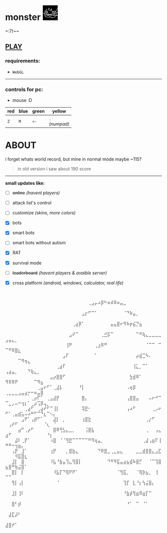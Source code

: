 # monster ![cat](./monster/favicon.ico)
=:7)~~⠀⠀⠀⠀⠀⠀⠀⠀⠀⠀⠀⠀⠀⠀⠀⠀⠀⠀⠀⠀⠀⠀
## [PLAY ](https://halobomb.github.io/monster/monster/ "click to play")
### requirements:
- `WebGL`
---
### controls for pc:
- mouse :D
  
|red|blue|green|yellow|
|-|-|-|-|
|`Z`|`M`|`<-`|`.`<br>*(numpad)*|


# ABOUT
i forget whats world record, but mine in normal mode maybe ~115?

>in old version i saw about 190 score
---
**small updates like:**

- [ ] ~~online~~ *(havent players)*
- [ ] attack list's control
- [ ] customize *(skins, more colors)*
- [x] bots
- [x] smart bots
- [ ] smart bots without autism
- [x] RAT
- [x] survival mode
- [ ] ~~leaderboard~~ *(havent players & avaible server)*
- [x] cross platform *(android, windows, calculator, real life)*
      









⠀⠀⠀

⠀⠀⠀⠀⠀⠀⠀⠀⠀⠀⠀⠀⠀⠀⠀⠀⠀⠀⠀⠀⠀⠀⠀⠀⠀⠀⢀⣠⡤⠴⡿⠓⠶⠾⠿⠶⣤⣀⠀⠀⠀⠀⠀⠀⠀⠀⠀⠀⠀⠀⠀⠀⠀⠀⠀⠀⠀⠀⠀⠀⠀⠀⠀⠀
⠀⠀⠀⠀⠀⠀⠀⠀⠀⠀⠀⠀⠀⠀⠀⠀⠀⠀⠀⠀⠀⠀⠀⠀⣠⡖⠋⠉⠁⠀⠀⠀⠀⠀⠀⠀⠀⠈⠙⠷⣤⡀⠀⠀⠀⠀⠀⠀⠀⠀⠀⠀⠀⠀⠀⠀⠀⠀⠀⠀⠀⠀⠀⠀⠀
⠀⠀⠀⠀⠀⠀⠀⠀⠀⠀⠀⠀⠀⠀⠀⠀⠀⠀⠀⠀⠀⢀⣴⡿⠁⠀⠀⠀⠀⠀⠀⠀⠀⣤⣤⣿⠖⠻⠷⡶⣮⡙⣦⠀⠀⠀⠀⠀⠀⠀⠀⠀⠀⠀⠀⠀⠀⠀⠀⠀⠀⠀⠀⠀⠀
⠀⠀⠀⠀⠀⠀⠀⠀⠀⠀⠀⠀⠀⠀⠀⠀⠀⠀⠀⠀⣠⠞⠉⠀⠀⠀⠀⠀⠀⠀⢀⣚⡯⠉⠀⠀⠀⠀⠀⠀⠀⠉⠛⢷⣄⣀⣀⣀⣀⣠⣤⣄⡀⠀⠀⠀⠀⠀⠀⠀⠀⠀⠀⠀⠀
⠀⠀⠀⠀⠀⠀⠀⠀⠀⠀⠀⠀⠀⠀⠀⠀⠀⠀⠀⢸⠟⠀⠀⠀⠀⠀⠀⠀⢀⣰⠿⠛⠀⠀⠀⠀⠀⠀⠀⠀⠀⠀⠀⠀⠈⠉⠉⠀⠉⠉⠛⠿⣿⣆⠀⠀⠀⠀⠀⠀⠀⠀⠀⠀⠀
⠀⠀⠀⠀⠀⠀⠀⠀⠀⠀⠀⠀⠀⠀⠀⠀⠀⠀⣠⠏⠀⠀⠀⠀⠀⠀⠀⠀⠁⠀⠀⠀⠀⠀⠀⠀⠀⠀⠀⠀⠀⡴⣾⣉⠳⠄⠀⠀⠀⠀⠀⠀⠀⠉⠻⢶⣄⠀⠀⠀⠀⠀⠀⠀⠀
⠀⠀⠀⠀⠀⠀⠀⠀⠀⠀⠀⠀⠀⠀⠀⠀⢀⣴⠏⠀⠀⠀⠀⠀⠀⠀⠀⠀⠀⠀⠀⠀⠀⠀⠀⠀⠀⠀⠀⠀⢸⣅⡀⠉⠁⠀⠀⠀⠀⢠⣴⣤⡀⠀⠀⠀⠙⢷⣄⡀⠀⠀⠀⠀⠀
⠀⠀⠀⠀⠀⠀⠀⠀⠀⠀⠀⠀⠀⠀⣠⡴⣿⣿⠋⠀⠀⠀⠀⠀⠀⠀⠀⠀⠀⠀⠀⠀⠀⠀⠀⠀⠀⠀⠀⣳⣾⠿⠁⠀⠀⠀⠀⠀⠀⠻⠿⠿⠟⠀⠀⠀⠀⠀⠉⠻⣦⠀⠀⠀⠀
⠀⠀⠀⠀⠀⠀⠀⠀⠀⠀⢀⣤⠖⠋⠁⢀⣼⡧⠀⠀⠀⠀⠀⠘⡇⠀⠀⠀⠀⠀⠀⠀⠀⠀⠀⠀⠀⠀⠠⢶⡿⠀⠀⠀⠀⠀⠀⠀⠀⢀⣀⣀⣀⣠⣤⣴⡒⠒⠶⣤⣿⠀⠀⠀⠀
⠀⠀⠀⠀⠀⠀⠀⠀⢀⡴⠏⠁⠀⢀⣠⣼⡟⠀⠀⠀⠀⠀⠀⠀⣿⡄⠀⠀⠀⠀⠀⠀⠀⠀⠀⠀⠀⠀⢠⣿⣿⣤⠀⠀⠀⠤⠖⠚⠉⠉⣀⡠⠤⠒⢲⡆⠁⢀⡴⢩⡿⢤⡀⠀⠀
⠀⠀⠀⠀⠀⠀⢀⣴⠋⠀⢀⣴⠞⠋⠉⢸⡇⠀⠀⠀⠀⠀⠀⠀⢽⣟⠂⠀⠀⠀⠀⠀⠀⠀⠀⠀⠀⠀⢠⠴⠋⠀⠀⠀⠀⠀⢀⡠⠖⠋⠁⢀⣤⣾⣥⠤⠴⠛⠋⠉⠙⣆⠉⠢⡄
⠀⠀⠀⠀⠀⣠⠟⠁⢠⡾⠋⠁⠀⠀⠀⣼⡇⠀⡀⠀⠀⠀⠀⠀⢰⣿⣗⠀⠀⠀⠀⠀⠀⠀⠀⠀⠀⠀⠀⠀⠀⠀⠀⠀⢀⡔⠋⠀⠀⠀⢠⠞⠋⠀⠀⠀⠀⠀⠀⠀⠀⠈⢆⠀⠈
⠀⠀⠀⠀⣴⠋⢀⡴⠋⠀⠀⠀⠀⠀⠀⣿⠿⢛⣣⣄⣀⡀⠀⠀⠀⢨⣿⣧⠀⠀⠀⠀⠀⠀⠀⠀⠀⠀⠀⠀⠀⠀⠀⠀⢀⠀⠀⢠⣄⣴⠋⠀⠀⠀⠀⠀⠀⠀⠀⠀⠀⠀⠘⡆⠀
⠀⠀⠀⣼⠇⢀⡟⠁⠀⠀⠀⠀⠀⠀⠰⣿⠀⠈⠈⢻⣟⠉⠉⠉⠉⠉⠛⠻⢶⣤⡀⠀⠀⠀⠀⠀⠀⠀⠀⠀⠀⠀⠀⢀⣼⢠⣶⠏⢸⠛⠛⠒⢲⣶⡄⠀⠀⠀⠀⠀⠀⠀⠀⠀⠀
⠀⠀⢠⡟⠀⣸⠁⠀⠀⠀⠀⠀⠀⠀⢰⡟⠀⠀⠀⡀⣿⣷⣄⠀⠀⠀⠀⠀⠀⠙⠿⣿⣀⢀⣀⣤⣄⠀⠀⠀⠀⣀⣀⣾⣿⣿⣄⣠⣏⠀⠀⠀⠺⣯⣿⣆⠀⠀⠀⠀⠀⠀⠀⠀⠀
⠀⠀⣸⡇⠀⣿⠀⠀⠀⠀⠀⠀⠀⠀⠸⣧⠘⣷⣤⢹⣄⢻⣿⡇⠀⠀⠀⠀⠀⠀⠀⠀⠙⠛⠻⣯⣤⣴⣦⣾⠷⣿⡋⠀⠀⠈⠉⢹⣿⣦⣿⠛⢷⣬⣿⠁⠀⠀⠀⠀⠀⠀⠀⠀⠀
⠀⠀⣿⡇⠀⡇⠀⠀⠀⠀⠀⠀⠀⠀⠀⠸⣧⡏⠙⢿⠟⠟⠁⠀⠀⠀⠀⠀⠀⠀⠀⠀⠀⠀⠀⠈⢻⣯⡀⠀⠀⠈⢿⡷⣦⡀⠀⢸⠀⠉⠉⠀⠀⠀⠀⠀⠀⠀⠀⠀⠀⠀⠀⠀⠀
⠀⠀⢻⡇⢠⡇⠀⠀⠀⠀⠀⠀⠀⠀⠀⠀⠈⠀⠀⠀⠀⠀⠀⠀⠀⠀⠀⠀⠀⠀⠀⠀⠀⠀⠀⠀⠀⢹⡏⠀⣇⠘⡆⢳⣬⣿⡄⠀⠀⠀⠀⠀⠀⠀⠀⠀⠀⠀⠀⠀⠀⠀⠀⠀⠀
⠀⠀⣸⡇⢸⠇⠀⠀⠀⠀⠀⠀⠀⠀⠀⠀⠀⠀⠀⠀⠀⠀⠀⠀⠀⠀⠀⠀⠀⠀⠀⠀⠀⠀⠀⠀⠀⠘⣷⡾⢻⣶⠿⣶⡏⠉⠀⠀⠀⠀⠀⠀⠀⠀⠀⠀⠀⠀⠀⠀⠀⠀⠀⠀⠀
⠀⠀⣿⠃⡾⠀⠀⠀⠀⠀⠀⠀⠀⠀⠀⠀⠀⠀⠀⠀⠀⠀⠀⠀⠀⠀⠀⠀⠀⠀⠀⠀⠀⠀⠀⠀⠀⠀⠘⠁⠀⠉⠀⠈⠁⠀⠀⠀⠀⠀⠀⠀⠀⠀⠀⠀⠀⠀⠀⠀⠀⠀⠀⠀⠀
⠀⣼⣏⡼⠃⠀⠀⠀⠀⠀⠀⠀⠀⠀⠀⠀⠀⠀⠀⠀⠀⠀⠀⠀⠀⠀⠀⠀⠀⠀⠀⠀⠀⠀⠀⠀⠀⠀⠀⠀⠀⠀⠀⠀⠀⠀⠀⠀⠀⠀⠀⠀⠀⠀⠀⠀⠀⠀⠀⠀⠀⠀⠀⠀⠀
⣼⣿⠞⠁⠀⠀⠀⠀⠀⠀⠀⠀⠀⠀⠀⠀⠀⠀⠀⠀⠀⠀⠀⠀⠀⠀⠀⠀⠀⠀⠀⠀⠀⠀⠀⠀⠀⠀⠀⠀⠀⠀⠀⠀⠀⠀⠀⠀⠀⠀⠀⠀⠀⠀⠀⠀⠀⠀⠀⠀⠀⠀⠀⠀⠀
